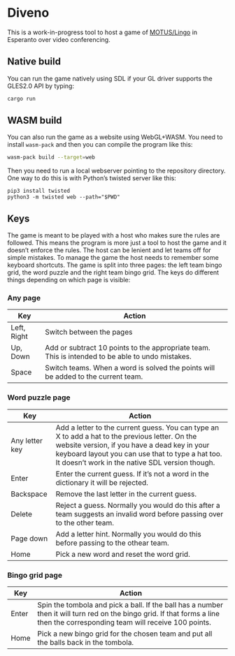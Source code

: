 # Diveno

This is a work-in-progress tool to host a game of [MOTUS/Lingo](https://en.wikipedia.org/wiki/Lingo_(American_game_show)) in Esperanto over video conferencing.

## Native build

You can run the game natively using SDL if your GL driver supports the GLES2.0 API by typing:

```bash
cargo run
```

## WASM build

You can also run the game as a website using WebGL+WASM. You need to install `wasm-pack` and then you can compile the program like this:

```bash
wasm-pack build --target=web
```

Then you need to run a local webserver pointing to the repository directory. One way to do this is with Python’s twisted server like this:

```
pip3 install twisted
python3 -m twisted web --path="$PWD"
```

## Keys

The game is meant to be played with a host who makes sure the rules are followed. This means the program is more just a tool to host the game and it doesn’t enforce the rules. The host can be lenient and let teams off for simple mistakes. To manage the game the host needs to remember some keyboard shortcuts. The game is split into three pages: the left team bingo grid, the word puzzle and the right team bingo grid. The keys do different things depending on which page is visible:

### Any page

| Key | Action |
| --- | ------ |
| Left, Right | Switch between the pages |
| Up, Down | Add or subtract 10 points to the appropriate team. This is intended to be able to undo mistakes. |
| Space | Switch teams. When a word is solved the points will be added to the current team. |

### Word puzzle page

| Key | Action |
| --- | ------ |
| Any letter key | Add a letter to the current guess. You can type an X to add a hat to the previous letter. On the website version, if you have a dead key in your keyboard layout you can use that to type a hat too. It doesn’t work in the native SDL version though. |
| Enter | Enter the current guess. If it’s not a word in the dictionary it will be rejected. |
| Backspace | Remove the last letter in the current guess. |
| Delete | Reject a guess. Normally you would do this after a team suggests an invalid word before passing over to the other team. |
| Page down | Add a letter hint. Normally you would do this before passing to the othear team. |
| Home | Pick a new word and reset the word grid. |

### Bingo grid page

| Key | Action |
| --- | ------ |
| Enter | Spin the tombola and pick a ball. If the ball has a number then it will turn red on the bingo grid. If that forms a line then the corresponding team will receive 100 points. |
| Home | Pick a new bingo grid for the chosen team and put all the balls back in the tombola. |
